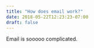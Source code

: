 ```yaml
---
title: "How does email work?"
date: 2018-05-22T12:23:23-07:00
draft: false
---
```


Email is sooooo complicated.
